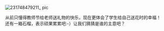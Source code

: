 ![231748479211_ pic](https://github.com/user-attachments/assets/dca23cfc-4e78-4be1-a927-3bd73a310045)

从前只懂得教师节给老师送礼物的快乐，现在更体会了学生给自己送花时的幸福！
还有一箱石榴，表示硕果累累吧:-）让我们猜猜是谁的主意吧？
